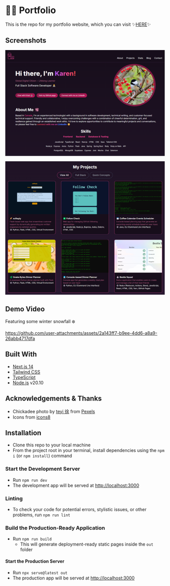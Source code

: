 # 👩‍💻 Portfolio

This is the repo for my portfolio website, which you can visit ✨[HERE](https://kazvee.com/)✨

## Screenshots

![Main View](/public/images/readme/Portfolio_Main.png)

![Projects View](/public/images/readme/Portfolio_Projects.png)

## Demo Video

Featuring some winter snowfall ❄️

https://github.com/user-attachments/assets/2a143ff7-b9ee-4dd6-a8a9-26abb4717dfa

## Built With

* [Next.js 14](https://nextjs.org/)
* [Tailwind CSS](https://tailwindcss.com/)
* [TypeScript](https://www.typescriptlang.org/)
* [Node.js](https://nodejs.org/) v20.10

## Acknowledgements & Thanks

* Chickadee photo by [teyi 徐](https://www.pexels.com/photo/black-capped-chickadee-bird-on-a-redcurrant-shrub-19097681/) from [Pexels](https://www.pexels.com/)
* Icons from [icons8](https://icons8.com/)

## Installation

* Clone this repo to your local machine
* From the project root in your terminal, install dependencies using the `npm i` (or `npm install`) command

### Start the Development Server
* Run `npm run dev`
* The development app will be served at [http://localhost:3000](http://localhost:3000/)

### Linting
* To check your code for potential errors, stylistic issues, or other problems, run `npm run lint`

### Build the Production-Ready Application
* Run `npm run build`
  * This will generate deployment-ready static pages inside the `out` folder

#### Start the Production Server
* Run `npx serve@latest out`
* The production app will be served at [http://localhost:3000](http://localhost:3000/)
